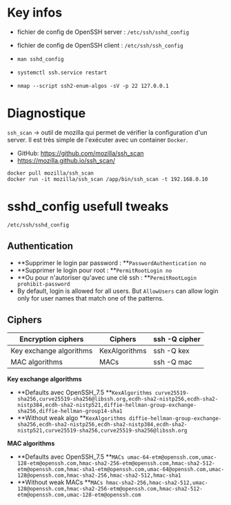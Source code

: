 # Key infos 
* fichier de config de OpenSSH server : `/etc/ssh/sshd_config`
* fichier de config de OpenSSH client : `/etc/ssh/ssh_config`
* `man sshd_config`
* `systemctl ssh.service restart`

* `nmap --script ssh2-enum-algos -sV -p 22 127.0.0.1` 
# Diagnostique 
`ssh_scan` → outil de mozilla qui permet de vérifier la configuration d'un server. Il est très simple de l'exécuter avec un container `Docker`.
* GitHub: https://github.com/mozilla/ssh_scan
* https://mozilla.github.io/ssh_scan/

```
docker pull mozilla/ssh_scan
docker run -it mozilla/ssh_scan /app/bin/ssh_scan -t 192.168.0.10
```
# sshd_config usefull tweaks 
`/etc/ssh/sshd_config`
## Authentication 
* **Supprimer le login par password : **`PasswordAuthentication no`
* **Supprimer le login pour root : **`PermitRootLogin no`
* **Ou pour n'autoriser qu'avec une clé ssh : **`PermitRootLogin prohibit-password`
* By default, login is allowed for all users. But `AllowUsers` can allow login only for user names that match one of the patterns.
## Ciphers 
| Encryption ciphers      | Ciphers       | ssh -Q cipher |
|-------------------------|---------------|---------------|
| Key exchange algorithms | KexAlgorithms | ssh -Q kex    |
| MAC algorithms          | MACs          | ssh -Q mac    |

**Key exchange algorithms**
* **Defaults avec OpenSSH_7.5 **`KexAlgorithms curve25519-sha256,curve25519-sha256@libssh.org,ecdh-sha2-nistp256,ecdh-sha2-nistp384,ecdh-sha2-nistp521,diffie-hellman-group-exchange-sha256,diffie-hellman-group14-sha1`
* **Without weak algo **`KexAlgorithms diffie-hellman-group-exchange-sha256,ecdh-sha2-nistp256,ecdh-sha2-nistp384,ecdh-sha2-nistp521,curve25519-sha256,curve25519-sha256@libssh.org`

**MAC algorithms**
* **Defaults avec OpenSSH_7.5 **`MACs umac-64-etm@openssh.com,umac-128-etm@openssh.com,hmac-sha2-256-etm@openssh.com,hmac-sha2-512-etm@openssh.com,hmac-sha1-etm@openssh.com,umac-64@openssh.com,umac-128@openssh.com,hmac-sha2-256,hmac-sha2-512,hmac-sha1`
* **Without weak MACs **`MACs hmac-sha2-256,hmac-sha2-512,umac-128@openssh.com,hmac-sha2-256-etm@openssh.com,hmac-sha2-512-etm@openssh.com,umac-128-etm@openssh.com`
